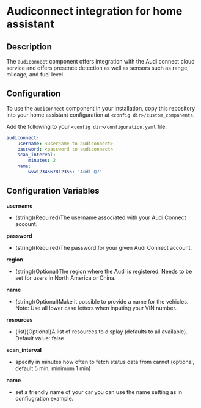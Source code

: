 Audiconnect integration for home assistant
============================================================
Description
------------
The `audiconnect` component offers integration with the Audi connect cloud service and offers presence detection as well as sensors such as range, mileage, and fuel level.

Configuration
------------
To use the `audiconnect` component in your installation, copy this repository into your home 
assistant configuration at `<config dir>/custom_components`.

Add the following to your `<config dir>/configuration.yaml` file.
```yaml
audiconnect:
    username: <username to audiconnect>
    password: <password to audiconnect>
    scan_interval: 
        minutes: 2
    name:
        wvw1234567812356: 'Audi Q7'
```

Configuration Variables
-----------------------
**username**

- (string)(Required)The username associated with your Audi Connect account.

**password**

- (string)(Required)The password for your given Audi Connect account.

**region**

- (string)(Optional)The region where the Audi is registered. Needs to be set for users in North America or China.

**name**

- (string)(Optional)Make it possible to provide a name for the vehicles. Note: Use all lower case letters when inputing your VIN number.

**resources**

- (list)(Optional)A list of resources to display (defaults to all available). Default value: false

**scan_interval**

- specify in minutes how often to fetch status data from carnet (optional, default 5 min, minimum 1 min)

**name**

- set a friendly name of your car you can use the name setting as in confiugration example.
